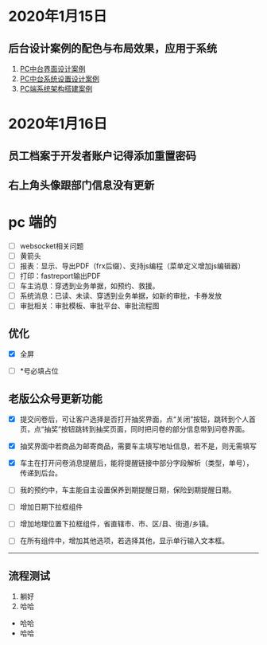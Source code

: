 # 2020年1月15日 
## 后台设计案例的配色与布局效果，应用于系统
1. [PC中台界面设计案例](https://axhub.im/pro/7cd0482cb7ff9d8f )
2. [PC中台系统设置设计案例](https://axhub.im/pro/2e5a0ad573ac19bc/)
3. [PC端系统架构搭建案例](http://k7i9ot.axshare.cn)

# 2020年1月16日
## 员工档案于开发者账户记得添加重置密码
## 右上角头像跟部门信息没有更新

# pc 端的
- [ ] websocket相关问题
- [ ] 黄箭头
- [ ] 报表：显示、导出PDF（frx后缀）、支持js编程（菜单定义增加js编辑器）
- [ ] 打印：fastreport输出PDF
- [ ] 车主消息：穿透到业务单据，如预约、救援。
- [ ] 系统消息：已读、未读、穿透到业务单据，如新的审批，卡券发放
- [ ] 审批相关：审批模板、审批平台、审批流程图

## 优化
- [x] 全屏 
- [ ] *号必填占位


## 老版公众号更新功能
- [x] 提交问卷后，可让客户选择是否打开抽奖界面，点“关闭”按钮，跳转到个人首页，点“抽奖”按钮跳转到抽奖页面，同时把问卷的部分信息带到问卷界面。
- [x] 抽奖界面中若商品为邮寄商品，需要车主填写地址信息，若不是，则无需填写
- [x] 车主在打开问卷消息提醒后，能将提醒链接中部分字段解析（类型，单号），传递到后台。
- [ ] 我的预约中，车主能自主设置保养到期提醒日期，保险到期提醒日期。
- [ ] 增加日期下拉框组件
- [ ] 增加地理位置下拉框组件，省直辖市、市、区/县、街道/乡镇。
- [ ] 在所有组件中，增加其他选项，若选择其他，显示单行输入文本框。


---

##  流程测试
1. 躺好
2. 哈哈
  
+ 哈哈
+ 哈哈
